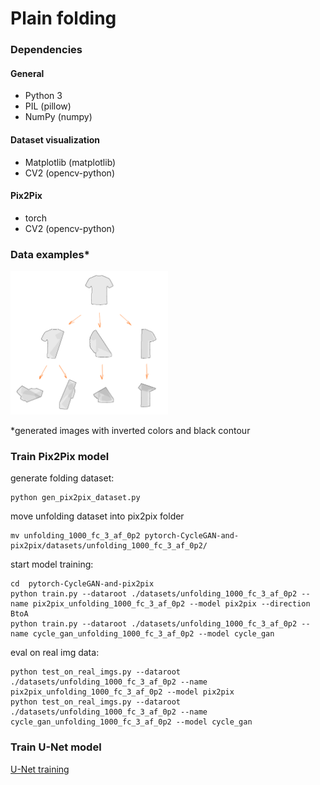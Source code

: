 # Plain folding

### Dependencies

#### General

* Python 3
* PIL (pillow)
* NumPy (numpy)

#### Dataset visualization

* Matplotlib (matplotlib)
* CV2 (opencv-python)

#### Pix2Pix

* torch
* CV2 (opencv-python)

### Data examples*
<img alt="examples.png" src="examples.png" width=50% />

\*generated images with inverted colors and black contour 

### Train Pix2Pix model

generate folding dataset:

```
python gen_pix2pix_dataset.py
```

move unfolding dataset into pix2pix folder 
```
mv unfolding_1000_fc_3_af_0p2 pytorch-CycleGAN-and-pix2pix/datasets/unfolding_1000_fc_3_af_0p2/
```

start  model training:
```
cd  pytorch-CycleGAN-and-pix2pix
python train.py --dataroot ./datasets/unfolding_1000_fc_3_af_0p2 --name pix2pix_unfolding_1000_fc_3_af_0p2 --model pix2pix --direction BtoA
python train.py --dataroot ./datasets/unfolding_1000_fc_3_af_0p2 --name cycle_gan_unfolding_1000_fc_3_af_0p2 --model cycle_gan
```

eval on real img data:
```
python test_on_real_imgs.py --dataroot ./datasets/unfolding_1000_fc_3_af_0p2 --name pix2pix_unfolding_1000_fc_3_af_0p2 --model pix2pix 
python test_on_real_imgs.py --dataroot ./datasets/unfolding_1000_fc_3_af_0p2 --name cycle_gan_unfolding_1000_fc_3_af_0p2 --model cycle_gan 
```

### Train U-Net model

[U-Net training](unet/README.md)
